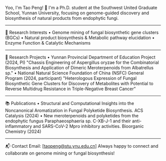 Yoo, I'm Tao Peng! 👋
I'm a Ph.D. student at the Southwest United Graduate School, Yunnan University, focusing on genome-guided discovery and biosynthesis of natural products from endophytic fungi.
________________________________________
🔎 Research Interests
•	Genome mining of fungal biosynthetic gene clusters (BGCs)
•	Natural product biosynthesis & Metabolic pathway elucidation
•	Enzyme Function & Catalytic Mechanisms
________________________________________
🧭 Research Projects
•	Yunnan Provincial Department of Education Project (2024, PI)
"Chassis Engineering of Aspergillus oryzae for the Combinatorial Biosynthesis and Application of Dimeric Meroterpenoids from Albatrellus sp."
•	National Natural Science Foundation of China (NSFC) General Program (2024, participant)
"Heterologous Expression of Fungal Biosynthetic Gene Clusters for Discovery of Metabolites with Potential to Reverse Multidrug Resistance in Triple-Negative Breast Cancer"
________________________________________
📚 Publications
•	Structural and Computational Insights into the Noncanonical Aromatization in Fungal Polyketide Biosynthesis. ACS Catalysis (2024)
•	New meroterpenoids and polyketides from the endophytic fungus Paraphaeosphaeria sp. C-XB-J-1 and their anti-inflammatory and SARS-CoV-2 Mpro inhibitory activities. Bioorganic Chemistry (2024)
________________________________________
📬 Contact
Email: [taopeng@stu.ynu.edu.cn]
Always happy to connect and collaborate on genome mining or fungal biosynthesis!

